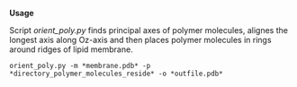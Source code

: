 **Usage**

Script *orient_poly.py* finds principal axes of polymer molecules, alignes the longest axis along Oz-axis and then places polymer molecules in rings around ridges of lipid membrane.
```
orient_poly.py -m *membrane.pdb* -p *directory_polymer_molecules_reside* -o *outfile.pdb*
```
